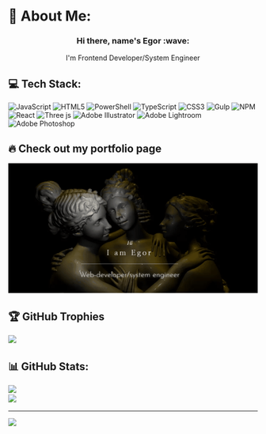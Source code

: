 # 💫 About Me:
<div align="center">
<h3>Hi there, name's Egor :wave: </h3>
I'm Frontend Developer/System Engineer 
</div>


## 💻 Tech Stack:
![JavaScript](https://img.shields.io/badge/javascript-%23323330.svg?style=for-the-badge&logo=javascript&logoColor=%23F7DF1E) ![HTML5](https://img.shields.io/badge/html5-%23E34F26.svg?style=for-the-badge&logo=html5&logoColor=white) ![PowerShell](https://img.shields.io/badge/PowerShell-%235391FE.svg?style=for-the-badge&logo=powershell&logoColor=white) ![TypeScript](https://img.shields.io/badge/typescript-%23007ACC.svg?style=for-the-badge&logo=typescript&logoColor=white) ![CSS3](https://img.shields.io/badge/css3-%231572B6.svg?style=for-the-badge&logo=css3&logoColor=white) ![Gulp](https://img.shields.io/badge/GULP-%23CF4647.svg?style=for-the-badge&logo=gulp&logoColor=white) ![NPM](https://img.shields.io/badge/NPM-%23CB3837.svg?style=for-the-badge&logo=npm&logoColor=white) ![React](https://img.shields.io/badge/react-%2320232a.svg?style=for-the-badge&logo=react&logoColor=%2361DAFB) ![Three js](https://img.shields.io/badge/threejs-black?style=for-the-badge&logo=three.js&logoColor=white) ![Adobe Illustrator](https://img.shields.io/badge/adobe%20illustrator-%23FF9A00.svg?style=for-the-badge&logo=adobe%20illustrator&logoColor=white) ![Adobe Lightroom](https://img.shields.io/badge/Adobe%20Lightroom-31A8FF.svg?style=for-the-badge&logo=Adobe%20Lightroom&logoColor=white) ![Adobe Photoshop](https://img.shields.io/badge/adobe%20photoshop-%2331A8FF.svg?style=for-the-badge&logo=adobe%20photoshop&logoColor=white)

## 🔥 Check out my portfolio page 
<div align="center"> 
<a href="https://m-prtf-3d.netlify.app"> <img src="https://github.com/yyz13th/yyz13th/blob/main/readm_prev.gif" alt="portfolio_link"/> </a>
</div>

## 🏆 GitHub Trophies
![](https://github-profile-trophy.vercel.app/?username=yyz13th&theme=radical&no-frame=false&no-bg=true&margin-w=4)

## 📊 GitHub Stats:

<!-- ![](https://github-readme-stats.vercel.app/api?username=yyz13th&theme=dark&hide_border=false&include_all_commits=false&count_private=false) -->
![](https://github-readme-streak-stats.herokuapp.com/?user=yyz13th&theme=dark&hide_border=false)<br/>
![](https://github-readme-stats.vercel.app/api/top-langs/?username=yyz13th&theme=dark&hide_border=false&include_all_commits=false&count_private=false&layout=compact)

---
[![](https://visitcount.itsvg.in/api?id=yyz13th&icon=0&color=0)](https://visitcount.itsvg.in)
